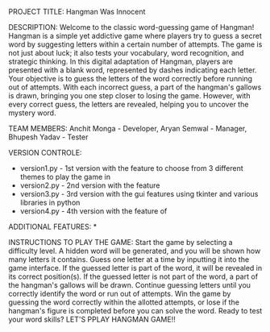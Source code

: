 PROJECT TITLE: 
Hangman Was Innocent

DESCRIPTION:
Welcome to the classic word-guessing game of Hangman! Hangman is a simple yet addictive game where players try to guess a secret word by suggesting letters within a certain number of attempts. The game is not just about luck; it also tests your vocabulary, word recognition, and strategic thinking.
In this digital adaptation of Hangman, players are presented with a blank word, represented by dashes indicating each letter. Your objective is to guess the letters of the word correctly before running out of attempts. With each incorrect guess, a part of the hangman's gallows is drawn, bringing you one step closer to losing the game. However, with every correct guess, the letters are revealed, helping you to uncover the mystery word.

TEAM MEMBERS:
              Anchit Monga - Developer,
              Aryan Semwal - Manager, 
              Bhupesh Yadav - Tester 

VERSION CONTROLE:
* version1.py - 1st version with the feature to choose from 3 different themes to play the game in
* version2.py - 2nd version with the feature
* version3.py - 3rd version with the gui features using tkinter and various libraries in python
* version4.py - 4th version with the feature of
  
ADDITIONAL FEATURES: 
*

INSTRUCTIONS TO PLAY THE GAME:
Start the game by selecting a difficulty level.
A hidden word will be generated, and you will be shown how many letters it contains.
Guess one letter at a time by inputting it into the game interface.
If the guessed letter is part of the word, it will be revealed in its correct position(s).
If the guessed letter is not part of the word, a part of the hangman's gallows will be drawn.
Continue guessing letters until you correctly identify the word or run out of attempts.
Win the game by guessing the word correctly within the allotted attempts, or lose if the hangman's figure is completed before you can solve the word.
Ready to test your word skills? LET'S PPLAY HANGMAN GAME!!
